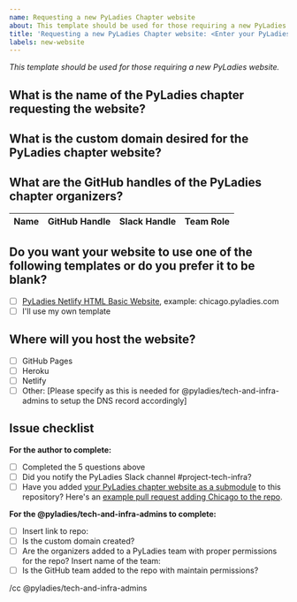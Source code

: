 ```yaml
---
name: Requesting a new PyLadies Chapter website
about: This template should be used for those requiring a new PyLadies website.
title: 'Requesting a new PyLadies Chapter website: <Enter your PyLadies Chapter name>'
labels: new-website
---
```


_This template should be used for those requiring a new PyLadies website._

## What is the name of the PyLadies chapter requesting the website?

## What is the custom domain desired for the PyLadies chapter website?

## What are the GitHub handles of the PyLadies chapter organizers?

Name | GitHub Handle | Slack Handle | Team Role 
| --| --| --| --| 

## Do you want your website to use one of the following templates or do you prefer it to be blank?

- [ ] [PyLadies Netlify HTML Basic Website](https://github.com/pyladies/netlify-website-template), example: chicago.pyladies.com
- [ ] I'll use my own template

## Where will you host the website?

- [ ] GitHub Pages
- [ ] Heroku
- [ ] Netlify
- [ ] Other: [Please specify as this is needed for @pyladies/tech-and-infra-admins to setup the DNS record accordingly]

## Issue checklist

**For the author to complete:**
- [ ] Completed the 5 questions above
- [ ] Did you notify the PyLadies Slack channel #project-tech-infra?
- [ ] Have you added [your PyLadies chapter website as a submodule](https://github.com/pyladies/chapter-websites#adding-your-website-to-a-submodule) to this repository? Here's an [example pull request adding Chicago to the repo](https://github.com/pyladies/chapter-websites/pull/2).

**For the @pyladies/tech-and-infra-admins to complete:**
- [ ] Insert link to repo:
- [ ] Is the custom domain created?
- [ ] Are the organizers added to a PyLadies team with proper permissions for the repo? Insert name of the team:
- [ ] Is the GitHub team added to the repo with maintain permissions?

/cc @pyladies/tech-and-infra-admins
